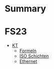 # Summary

# FS23
- [KT](../FS23/KT/Readme.md)
	- [Formeln](../FS23/KT/Formeln.md)
	- [ISO Schichten](../FS23/KT/Schichten.md)
	- [Ethernet](../FS23/KT/Ethernet.md)